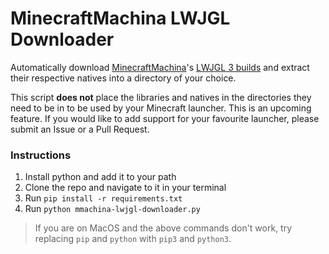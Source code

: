 # MinecraftMachina LWJGL Downloader
Automatically download [MinecraftMachina](https://github.com/MinecraftMachina)'s [LWJGL 3 builds](https://github.com/MinecraftMachina/lwjgl3) and extract their respective natives into a directory of your choice.

This script **does not** place the libraries and natives in the directories they need to be in to be used by your Minecraft launcher. This is an upcoming feature. If you would like to add support for your favourite launcher, please submit an Issue or a Pull Request.

### Instructions
1. Install python and add it to your path
2. Clone the repo and navigate to it in your terminal
3. Run `pip install -r requirements.txt`
4. Run `python mmachina-lwjgl-downloader.py`

> If you are on MacOS and the above commands don't work, try replacing `pip` and `python` with `pip3` and `python3`.
